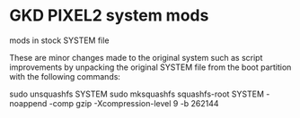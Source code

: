 # GKD PIXEL2 system mods
mods in stock SYSTEM file

These are minor changes made to the original system such as script improvements by unpacking the original SYSTEM file from the boot partition with the following commands:

sudo unsquashfs SYSTEM
sudo mksquashfs squashfs-root SYSTEM -noappend -comp gzip -Xcompression-level 9 -b 262144
